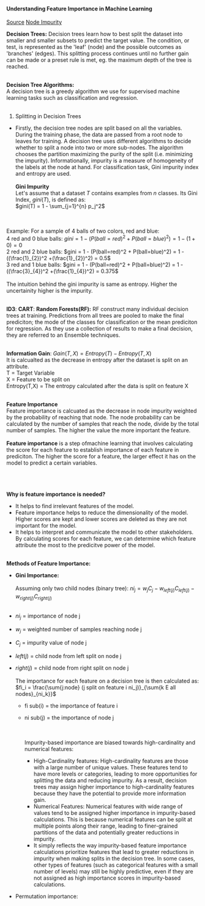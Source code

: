 #### Understanding Feature Importance in Machine Learning

[Source](https://towardsdatascience.com/the-mathematics-of-decision-trees-random-forest-and-feature-importance-in-scikit-learn-and-spark-f2861df67e3)
[Node Impurity](https://www.baeldung.com/cs/impurity-entropy-gini-index)


**Decision Trees:** Decision trees learn how to best split the dataset into smaller and smaller subsets to predict the target value. The condition, or test, is represented as the 'leaf' (node) and the possible outcomes as 'branches' (edges). This splitting process continues until no further gain can be made or a preset rule is met, eg. the maximum depth of the tree is reached. <br /><br />

**Decision Tree Algorithms:** <br />
A decision tree is a greedy algorithm we use for supervised machine learning tasks such as classification and regression. <br /> <br />
1) Splitting in Decision Trees <br />
- Firstly, the decision tree nodes are split based on all the variables. During the training phase, the data are passed from a root node to leaves for training. A decision tree uses different algorithms to decide whether to split a node into two or more sub-nodes. The algorithm chooses the partition maximizing the purity of the split (i.e. minimizing the impurity). Informationally, impurity is a measure of homogeneity of the labels at the node at hand. For classification task, Gini impurity index and entropy are used. <br /><br />
**Gini Impurity** <br />
Let's assume that a dataset $T$ contains examples from $n$ classes. Its Gini Index, $gini(T)$, is defined as: <br />
$gini(T) = 1 - \sum_{j=1}^{n} p_j^2$

<br /><br />
Example: For a sample of 4 balls of two colors, red and blue: <br />
4 red and 0 blue balls:
$gini = 1 - (P(ball=red)^2 + P(ball=blue)^2) = 1 - (1+0) = 0$ <br />
2 red and 2 blue balls:
$gini = 1 - (P(ball=red)^2 + P(ball=blue)^2) = 1 - ((\frac{1}_{2})^2 +(\frac{1}_{2})^2) = 0.5$ <br />
3 red and 1 blue balls: 
$gini = 1 - (P(ball=red)^2 + P(ball=blue)^2) = 1 - ((\frac{3}_{4})^2 +(\frac{1}_{4})^2) = 0.375$ <br /> <br />
The intuition behind the gini impurity is same as entropy. Higher the uncertainity higher is the impurity.
<br /><br />

**ID3**:
**CART**:
**Random Forests(RF):** RF construct many individual decision trees at training. Predictions from all trees are  pooled to make the final prediciton; the mode of the classes for classification or the mean prediciton for regression. As they use a collection of results to make a final decision, they are referred to an Ensemble techniques. <br /><br />

**Information Gain**: $Gain(T,X) = Entropy(T) - Entropy(T,X)$ <br />
It is calcualted as the decrease in entropy after the dataset is split on an attribute. <br />
T = Target Variable <br />
X = Feature to be split on <br />
Entropy(T,X) = The entropy calculated after the data is split on feature X <br /> <br />

**Feature Importance** <br />
Feature importance is calcuated as the decrease in node impurity weighted by the probability of reaching that node. The node probability can be calculated by the number of samples that reach the node, divide by the total number of samples. The higher the value the more important the feature. <br /><br />
**Feature importance** is a step ofmachine learning that involves calculating the score for each feature to establish importance of  each feature in prediciton. The higher the score for a feature, the larger effect it has on the model to predict a certain variables.<br /><br />
<br /><br />

**Why is feature importance is needed?** <br />
- It helps to find irrelevant features of the model.
- Feature importance helps to reduce the dimensionality of the model. Higher scores are kept and lower scores are deleted as they are not important for the model.
- It helps to interpret and communicate the model to other stakeholders. By calculating scores for each feature, we can determine which feature attribute the most to the predicitve power of the model.
  <br /><br />

**Methods of Feature Importance:**
- **Gini Importance:** <br /><br />
Assuming only two child nodes (binary tree): $ni_j = w_jC_j - w_{left(j)}C_{left(j)} - w_{right(j)}C_{right(j)}$ <br /><br />
- $ni_j$ = importance of node j <br />
- $w_j$ = weighted number of samples reaching node j <br />
- $C_j$ = impurity value of node j <br />
- $left(j)$ = child node from left split on node j <br />
- $right(j)$ = child node from right split on node j <br /><br />
  The importance for each feature on a decision tree is then calculated as: <br />
  $fi_i = \frac{\sum{j:node} (j split on feature i ni_j)}_{\sum{k E all nodes}_{ni_k}}$

  - fi sub(i) = the importance of feature i
  - ni sub(j) = the importance of node j
 
    <br /><br />
    Impurity-based importance are biased towards high-cardinality and numerical features: <br />
    - High-Cardinality features: High-cardinality features are those with a large number of unique values. These features tend to have more levels or categories, leading to more opportunities for splitting the data and reducing impurity. As a result, decision trees may assign higher importance to high-cardinality features because they have the potential to provide more information gain. <br />
    - Numerical Features: Numerical features with wide range of values tend to be assigned higher importance in impurity-based calculations. This is because numerical features can be split at multiple points along their range, leading to finer-grained partitions of the data and potentially greater reductions in impurity.
    -  It simply reflects the way impurity-based feature importance calculations prioritize features that lead to greater reductions in impurity when making splits in the decision tree. In some cases, other types of features (such as categorical features with a small number of levels) may still be highly predictive, even if they are not assigned as high importance scores in impurity-based calculations.


- Permutation importance: 
